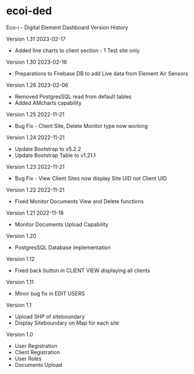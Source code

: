 # ecoi-ded
Eco-i - Digital Element Dashboard
Version History

Version 1.31
2023-02-17
* Added line charts to client section - 1 Test site only

Version 1.30
2023-02-16
* Preparations to Firebase DB to add Live data from Element Air Sensors

Version 1.26
2023-02-06
* Removed PostgresSQL read from default tables
* Added AMcharts capability

Version 1.25
2022-11-21
* Bug Fix - Client Site, Delete Monitor type now working

Version 1.24
2022-11-21
* Update Bootstrap to v5.2.2
* Update Bootstrap Table to v1.21.1

Version 1.23
2022-11-21
* Bug Fix - View Client Sites now display Site UID not Client UID

Version 1.22
2022-11-21
* Fixed Monitor Documents View and Delete functions

Version 1.21
2022-11-18
* Monitor Documents Upload Capability

Version 1.20
* PostgresSQL Database implementation

Version 1.12
* Fixed back button in CLIENT VIEW displaying all clients

Version 1.11
* Minor bug fix in EDIT USERS

Version 1.1
* Upload SHP of siteboundary
* Display Siteboundary on Map for each site

Version 1.0
* User Registration 
* Client Registration
* User Roles
* Documents Upload
